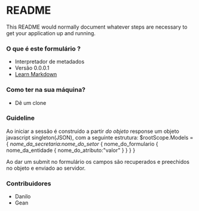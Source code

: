 # README #

This README would normally document whatever steps are necessary to get your application up and running.

### O que é este formulário ? ###

* Interpretador de metadados
* Versão 0.0.0.1
* [Learn Markdown](https://bitbucket.org/tutorials/markdowndemo)

### Como ter na sua máquina? ###

* Dê um clone


### Guideline ###

Ao iniciar a sessão é construído a partir *do objeto* response um objeto javascript singleton(JSON), com a seguinte estrutura:
$rootScope.Models =
{ 
  *nome_da_secretaria:nome_do_setor*
  { 
    nome_do_formulario 
    { 
      nome_da_entidade 
      { 
        nome_do_atributo:"valor" 
      } 
    } 
  } 
} 

Ao dar um submit no formulário os campos são recuperados e preechidos no objeto e enviado ao servidor.

### Contribuidores ###

* Danilo
* Gean